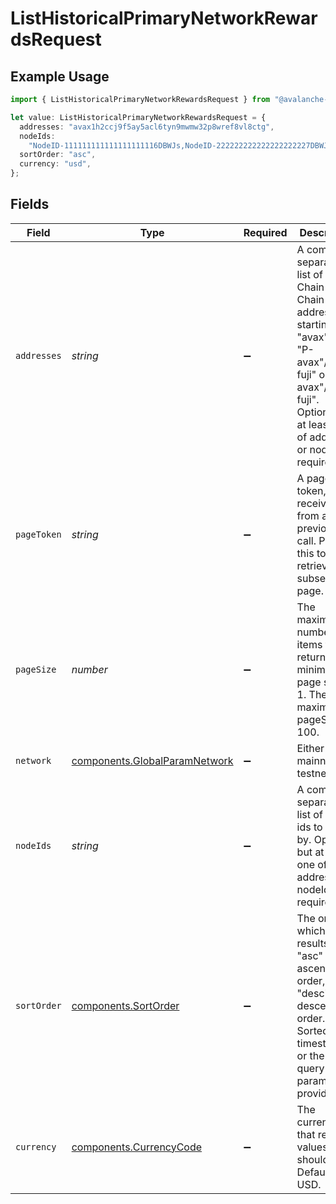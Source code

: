# ListHistoricalPrimaryNetworkRewardsRequest

## Example Usage

```typescript
import { ListHistoricalPrimaryNetworkRewardsRequest } from "@avalanche-sdk/chainkit/models/operations";

let value: ListHistoricalPrimaryNetworkRewardsRequest = {
  addresses: "avax1h2ccj9f5ay5acl6tyn9mwmw32p8wref8vl8ctg",
  nodeIds:
    "NodeID-111111111111111111116DBWJs,NodeID-222222222222222222227DBWJs",
  sortOrder: "asc",
  currency: "usd",
};
```

## Fields

| Field                                                                                                                                                                                               | Type                                                                                                                                                                                                | Required                                                                                                                                                                                            | Description                                                                                                                                                                                         | Example                                                                                                                                                                                             |
| --------------------------------------------------------------------------------------------------------------------------------------------------------------------------------------------------- | --------------------------------------------------------------------------------------------------------------------------------------------------------------------------------------------------- | --------------------------------------------------------------------------------------------------------------------------------------------------------------------------------------------------- | --------------------------------------------------------------------------------------------------------------------------------------------------------------------------------------------------- | --------------------------------------------------------------------------------------------------------------------------------------------------------------------------------------------------- |
| `addresses`                                                                                                                                                                                         | *string*                                                                                                                                                                                            | :heavy_minus_sign:                                                                                                                                                                                  | A comma separated list of X-Chain or P-Chain wallet addresses, starting with "avax"/"fuji", "P-avax"/"P-fuji" or "X-avax"/"X-fuji". Optional, but at least one of addresses or nodeIds is required. | avax1h2ccj9f5ay5acl6tyn9mwmw32p8wref8vl8ctg                                                                                                                                                         |
| `pageToken`                                                                                                                                                                                         | *string*                                                                                                                                                                                            | :heavy_minus_sign:                                                                                                                                                                                  | A page token, received from a previous list call. Provide this to retrieve the subsequent page.                                                                                                     |                                                                                                                                                                                                     |
| `pageSize`                                                                                                                                                                                          | *number*                                                                                                                                                                                            | :heavy_minus_sign:                                                                                                                                                                                  | The maximum number of items to return. The minimum page size is 1. The maximum pageSize is 100.                                                                                                     | 10                                                                                                                                                                                                  |
| `network`                                                                                                                                                                                           | [components.GlobalParamNetwork](../../models/components/globalparamnetwork.md)                                                                                                                      | :heavy_minus_sign:                                                                                                                                                                                  | Either mainnet or testnet/fuji.                                                                                                                                                                     | mainnet                                                                                                                                                                                             |
| `nodeIds`                                                                                                                                                                                           | *string*                                                                                                                                                                                            | :heavy_minus_sign:                                                                                                                                                                                  | A comma separated list of node ids to filter by. Optional, but at least one of addresses or nodeIds is required.                                                                                    | NodeID-111111111111111111116DBWJs,NodeID-222222222222222222227DBWJs                                                                                                                                 |
| `sortOrder`                                                                                                                                                                                         | [components.SortOrder](../../models/components/sortorder.md)                                                                                                                                        | :heavy_minus_sign:                                                                                                                                                                                  | The order by which to sort results. Use "asc" for ascending order, "desc" for descending order. Sorted by timestamp or the `sortBy` query parameter, if provided.                                   | asc                                                                                                                                                                                                 |
| `currency`                                                                                                                                                                                          | [components.CurrencyCode](../../models/components/currencycode.md)                                                                                                                                  | :heavy_minus_sign:                                                                                                                                                                                  | The currency that return values should use. Defaults to USD.                                                                                                                                        | usd                                                                                                                                                                                                 |